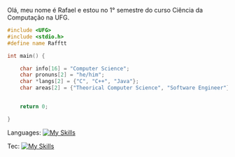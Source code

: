 Olá, meu nome é Rafael e estou no 1° semestre do curso Ciência da Computação na UFG.

```C++
#include <UFG>
#include <stdio.h>
#define name Rafftt

int main() {

    char info[16] = "Computer Science";
    char pronuns[2] = "he/him";
    char *langs[2] = {"C", "C++", "Java"};
    char areas[2] = {"Theorical Computer Science", "Software Engineer"};


    return 0;

}
```

Languages:
[![My Skills](https://skillicons.dev/icons?i=c,cpp,java)](https://skillicons.dev)

Tec:
[![My Skills](https://skillicons.dev/icons?i=nextjs,nodejs,react)](https://skillicons.dev)


